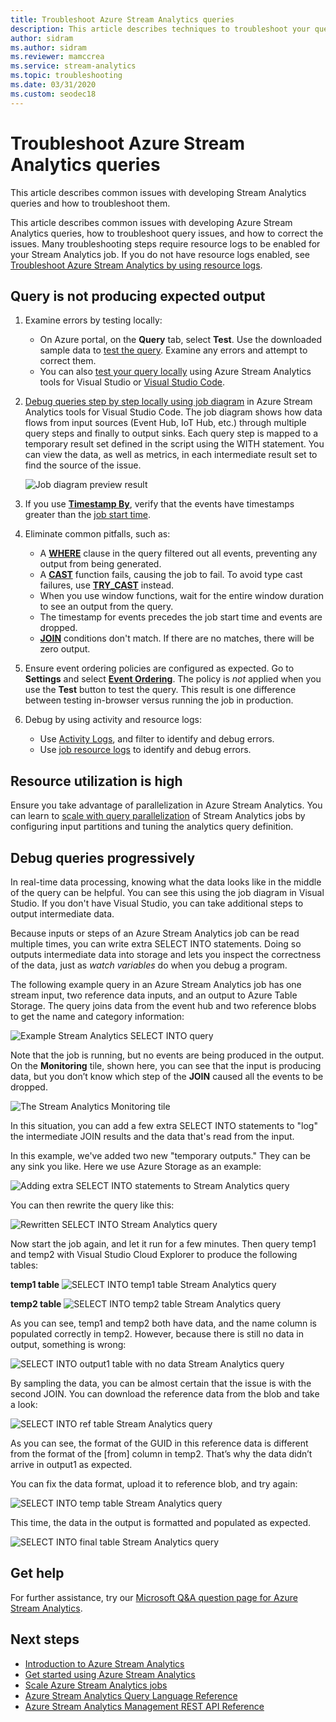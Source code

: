 ```yaml
---
title: Troubleshoot Azure Stream Analytics queries
description: This article describes techniques to troubleshoot your queries in Azure Stream Analytics jobs.
author: sidram
ms.author: sidram
ms.reviewer: mamccrea
ms.service: stream-analytics
ms.topic: troubleshooting
ms.date: 03/31/2020
ms.custom: seodec18
---
```


# Troubleshoot Azure Stream Analytics queries

This article describes common issues with developing Stream Analytics queries and how to troubleshoot them.

This article describes common issues with developing Azure Stream Analytics queries, how to troubleshoot query issues, and how to correct the issues. Many troubleshooting steps require resource logs to be enabled for your Stream Analytics job. If you do not have resource logs enabled, see [Troubleshoot Azure Stream Analytics by using resource logs](stream-analytics-job-diagnostic-logs.md).

## Query is not producing expected output

1.  Examine errors by testing locally:

    - On Azure portal, on the **Query** tab, select **Test**. Use the downloaded sample data to [test the query](stream-analytics-test-query.md). Examine any errors and attempt to correct them.   
    - You can also [test your query locally](stream-analytics-live-data-local-testing.md) using Azure Stream Analytics tools for Visual Studio or [Visual Studio Code](visual-studio-code-local-run-live-input.md). 

2.  [Debug queries step by step locally using job diagram](debug-locally-using-job-diagram-vs-code.md) in Azure Stream Analytics tools for Visual Studio Code. The job diagram shows how data flows from input sources (Event Hub, IoT Hub, etc.) through multiple query steps and finally to output sinks. Each query step is mapped to a temporary result set defined in the script using the WITH statement. You can view the data, as well as metrics, in each intermediate result set to find the source of the issue.

    ![Job diagram preview result](./media/debug-locally-using-job-diagram-vs-code/preview-result.png)

3.  If you use [**Timestamp By**](/stream-analytics-query/timestamp-by-azure-stream-analytics), verify that the events have timestamps greater than the [job start time](./stream-analytics-time-handling.md).

4.  Eliminate common pitfalls, such as:
    - A [**WHERE**](/stream-analytics-query/where-azure-stream-analytics) clause in the query filtered out all events, preventing any output from being generated.
    - A [**CAST**](/stream-analytics-query/cast-azure-stream-analytics) function fails, causing the job to fail. To avoid type cast failures, use [**TRY_CAST**](/stream-analytics-query/try-cast-azure-stream-analytics) instead.
    - When you use window functions, wait for the entire window duration to see an output from the query.
    - The timestamp for events precedes the job start time and events are dropped.
    - [**JOIN**](/stream-analytics-query/join-azure-stream-analytics) conditions don't match. If there are no matches, there will be zero output.

5.  Ensure event ordering policies are configured as expected. Go to **Settings** and select [**Event Ordering**](./stream-analytics-time-handling.md). The policy is *not* applied when you use the **Test** button to test the query. This result is one difference between testing in-browser versus running the job in production. 

6. Debug by using activity and resource logs:
    - Use [Activity Logs](../azure-resource-manager/management/view-activity-logs.md), and filter to identify and debug errors.
    - Use [job resource logs](stream-analytics-job-diagnostic-logs.md) to identify and debug errors.

## Resource utilization is high

Ensure you take advantage of parallelization in Azure Stream Analytics. You can learn to [scale with query parallelization](stream-analytics-parallelization.md) of Stream Analytics jobs by configuring input partitions and tuning the analytics query definition.

## Debug queries progressively

In real-time data processing, knowing what the data looks like in the middle of the query can be helpful. You can see this using the job diagram in Visual Studio. If you don't have Visual Studio, you can take additional steps to output intermediate data.

Because inputs or steps of an Azure Stream Analytics job can be read multiple times, you can write extra SELECT INTO statements. Doing so outputs intermediate data into storage and lets you inspect the correctness of the data, just as *watch variables* do when you debug a program.

The following example query in an Azure Stream Analytics job has one stream input, two reference data inputs, and an output to Azure Table Storage. The query joins data from the event hub and two reference blobs to get the name and category information:

![Example Stream Analytics SELECT INTO query](./media/stream-analytics-select-into/stream-analytics-select-into-query1.png)

Note that the job is running, but no events are being produced in the output. On the **Monitoring** tile, shown here, you can see that the input is producing data, but you don’t know which step of the **JOIN** caused all the events to be dropped.

![The Stream Analytics Monitoring tile](./media/stream-analytics-select-into/stream-analytics-select-into-monitor.png)

In this situation, you can add a few extra SELECT INTO statements to "log" the intermediate JOIN results and the data that's read from the input.

In this example, we've added two new "temporary outputs." They can be any sink you like. Here we use Azure Storage as an example:

![Adding extra SELECT INTO statements to Stream Analytics query](./media/stream-analytics-select-into/stream-analytics-select-into-outputs.png)

You can then rewrite the query like this:

![Rewritten SELECT INTO Stream Analytics query](./media/stream-analytics-select-into/stream-analytics-select-into-query2.png)

Now start the job again, and let it run for a few minutes. Then query temp1 and temp2 with Visual Studio Cloud Explorer to produce the following tables:

**temp1 table**
![SELECT INTO temp1 table Stream Analytics query](./media/stream-analytics-select-into/stream-analytics-select-into-temp-table-1.png)

**temp2 table**
![SELECT INTO temp2 table Stream Analytics query](./media/stream-analytics-select-into/stream-analytics-select-into-temp-table-2.png)

As you can see, temp1 and temp2 both have data, and the name column is populated correctly in temp2. However, because there is still no data in output, something is wrong:

![SELECT INTO output1 table with no data Stream Analytics query](./media/stream-analytics-select-into/stream-analytics-select-into-out-table-1.png)

By sampling the data, you can be almost certain that the issue is with the second JOIN. You can download the reference data from the blob and take a look:

![SELECT INTO ref table Stream Analytics query](./media/stream-analytics-select-into/stream-analytics-select-into-ref-table-1.png)

As you can see, the format of the GUID in this reference data is different from the format of the [from] column in temp2. That’s why the data didn’t arrive in output1 as expected.

You can fix the data format, upload it to reference blob, and try again:

![SELECT INTO temp table Stream Analytics query](./media/stream-analytics-select-into/stream-analytics-select-into-ref-table-2.png)

This time, the data in the output is formatted and populated as expected.

![SELECT INTO final table Stream Analytics query](./media/stream-analytics-select-into/stream-analytics-select-into-final-table.png)

## Get help

For further assistance, try our [Microsoft Q&A question page for Azure Stream Analytics](/answers/topics/azure-stream-analytics.html).

## Next steps

* [Introduction to Azure Stream Analytics](stream-analytics-introduction.md)
* [Get started using Azure Stream Analytics](stream-analytics-real-time-fraud-detection.md)
* [Scale Azure Stream Analytics jobs](stream-analytics-scale-jobs.md)
* [Azure Stream Analytics Query Language Reference](/stream-analytics-query/stream-analytics-query-language-reference)
* [Azure Stream Analytics Management REST API Reference](/rest/api/streamanalytics/)